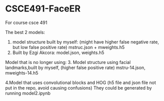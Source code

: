 # CSCE491-FaceER
For course csce 491

The best 2 models:
1. model structure built by myself: (might have higher false negative rate, but low false positive rate)
mstruc.json + mweights.h5
2. Built by Ezgi Akcora:
model.json, weights.h5

Model that is no longer using:
3. Model structure using facial landmarks,built by myself, (higher false positive rate)
mstru-14.json, mweights-14.h5

4.Model that uses convolutional blocks and HOG
(h5 file and json file not put in the repo, avoid causing confusions)
They could be generated by running model2.ipynb
